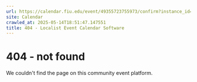 ```yaml
---
url: https://calendar.fiu.edu/event/49355723755973/confirm?instance_id=49355723762121&return=https%3A%2F%2Fcalendar.fiu.edu%2Ffi75
site: Calendar
crawled_at: 2025-05-14T18:51:47.147551
title: 404 - Localist Event Calendar Software
---
```


# 404 - not found
We couldn't find the page on this community event platform.
